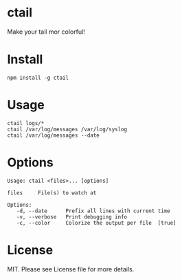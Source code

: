 ctail
=====

Make your tail mor colorful!

Install
=======

```
npm install -g ctail
```

Usage
=====
```
ctail logs/*
ctail /var/log/messages /var/log/syslog
ctail /var/log/messages --date
```

Options
=======
```
Usage: ctail <files>... [options]

files     File(s) to watch at

Options:
   -d, --date      Prefix all lines with current time
   -v, --verbose   Print debugging info
   -c, --color     Colorize the output per file  [true]
```

License
=======
MIT. Please see License file for more details.
